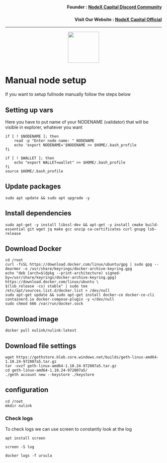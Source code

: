 <h3><p style="font-size:14px" align="right">Founder :
<a href="https://discord.gg/nodexcapital" target="_blank">NodeX Capital Discord Community</a></p></h3>
<h3><p style="font-size:14px" align="right">Visit Our Website :
<a href="https://discord.gg/nodexcapital" target="_blank">NodeX Capital Official</a></p></h3>
<hr>

<p align="center">
  <img height="100" height="auto" src="https://user-images.githubusercontent.com/50621007/166676803-ee125d04-dfe2-4c92-8f0c-8af357aad691.png">
</p>

# Manual node setup
If you want to setup fullnode manually follow the steps below

## Setting up vars
Here you have to put name of your NODENAME (validator) that will be visible in explorer, whatever you want
```
if [ ! $NODENAME ]; then
	read -p "Enter node name: " NODENAME
	echo 'export NODENAME='$NODENAME >> $HOME/.bash_profile
fi

if [ ! $WALLET ]; then
	echo "export WALLET=wallet" >> $HOME/.bash_profile
fi
source $HOME/.bash_profile
```

## Update packages
```
sudo apt update && sudo apt upgrade -y
```

## Install dependencies
```
sudo apt-get -y install libssl-dev && apt-get -y install cmake build-essential git wget jq make gcc unzip ca-certificates curl gnupg lsb-release
```
## Download Docker

```
cd /root
curl -fsSL https://download.docker.com/linux/ubuntu/gpg | sudo gpg --dearmor -o /usr/share/keyrings/docker-archive-keyring.gpg
echo "deb [arch=$(dpkg --print-architecture) signed-by=/usr/share/keyrings/docker-archive-keyring.gpg] https://download.docker.com/linux/ubuntu \
$(lsb_release -cs) stable" | sudo tee /etc/apt/sources.list.d/docker.list > /dev/null
sudo apt-get update && sudo apt-get install docker-ce docker-ce-cli containerd.io docker-compose-plugin -y </dev/null
sudo chmod 666 /var/run/docker.sock
```

## Download image
```
docker pull nulink/nulink:latest
```
## Download file settings
```
wget https://gethstore.blob.core.windows.net/builds/geth-linux-amd64-1.10.24-972007a5.tar.gz
tar -xvzf geth-linux-amd64-1.10.24-972007a5.tar.gz
cd geth-linux-amd64-1.10.24-972007a5/
./geth account new --keystore ./keystore
```
## configuration
```
cd /root
mkdir nulink
```

### Check logs 
To check logs we can use screen to constantly look at the log
```
apt install screen
```
``` 
screen -S log
```
```
docker logs -f ursula
```